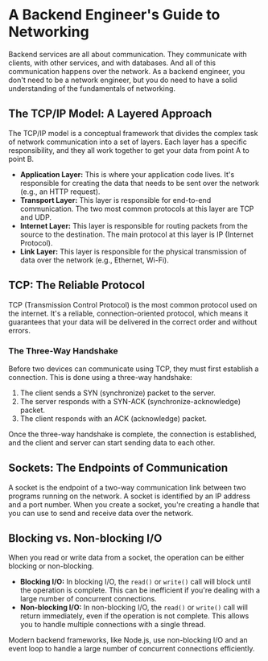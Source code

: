 # A Backend Engineer's Guide to Networking

Backend services are all about communication. They communicate with clients, with other services, and with databases. And all of this communication happens over the network. As a backend engineer, you don't need to be a network engineer, but you do need to have a solid understanding of the fundamentals of networking.

## The TCP/IP Model: A Layered Approach

The TCP/IP model is a conceptual framework that divides the complex task of network communication into a set of layers. Each layer has a specific responsibility, and they all work together to get your data from point A to point B.

*   **Application Layer:** This is where your application code lives. It's responsible for creating the data that needs to be sent over the network (e.g., an HTTP request).
*   **Transport Layer:** This layer is responsible for end-to-end communication. The two most common protocols at this layer are TCP and UDP.
*   **Internet Layer:** This layer is responsible for routing packets from the source to the destination. The main protocol at this layer is IP (Internet Protocol).
*   **Link Layer:** This layer is responsible for the physical transmission of data over the network (e.g., Ethernet, Wi-Fi).

## TCP: The Reliable Protocol

TCP (Transmission Control Protocol) is the most common protocol used on the internet. It's a reliable, connection-oriented protocol, which means it guarantees that your data will be delivered in the correct order and without errors.

### The Three-Way Handshake

Before two devices can communicate using TCP, they must first establish a connection. This is done using a three-way handshake:

1.  The client sends a SYN (synchronize) packet to the server.
2.  The server responds with a SYN-ACK (synchronize-acknowledge) packet.
3.  The client responds with an ACK (acknowledge) packet.

Once the three-way handshake is complete, the connection is established, and the client and server can start sending data to each other.

## Sockets: The Endpoints of Communication

A socket is the endpoint of a two-way communication link between two programs running on the network. A socket is identified by an IP address and a port number. When you create a socket, you're creating a handle that you can use to send and receive data over the network.

## Blocking vs. Non-blocking I/O

When you read or write data from a socket, the operation can be either blocking or non-blocking.

*   **Blocking I/O:** In blocking I/O, the `read()` or `write()` call will block until the operation is complete. This can be inefficient if you're dealing with a large number of concurrent connections.
*   **Non-blocking I/O:** In non-blocking I/O, the `read()` or `write()` call will return immediately, even if the operation is not complete. This allows you to handle multiple connections with a single thread.

Modern backend frameworks, like Node.js, use non-blocking I/O and an event loop to handle a large number of concurrent connections efficiently.